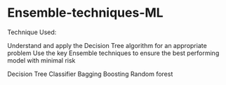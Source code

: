 # Ensemble-techniques-ML

Technique Used:

Understand and apply the Decision Tree algorithm for an appropriate problem
Use the key Ensemble techniques to ensure the best performing model with minimal risk

Decision Tree Classifier
Bagging
Boosting
Random forest
